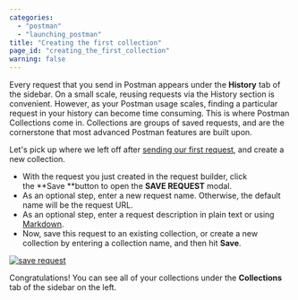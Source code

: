 ```yaml
---
categories:
  - "postman"
  - "launching_postman"
title: "Creating the first collection"
page_id: "creating_the_first_collection"
warning: false
---
```


Every request that you send in Postman appears under the **History** tab of the sidebar. On a small scale, reusing requests via the History section is convenient. However, as your Postman usage scales, finding a particular request in your history can become time consuming. This is where Postman Collections come in. Collections are groups of saved requests, and are the cornerstone that most advanced Postman features are built upon.

Let's pick up where we left off after [sending our first request](/docs/postman/launching_postman/sending_the_first_request), and create a new collection.

*   With the request you just created in the request builder, click the **Save **button to open the **SAVE REQUEST** modal.
*   As an optional step, enter a new request name. Otherwise, the default name will be the request URL.
*   As an optional step, enter a request description in plain text or using [Markdown](/docs/postman/collections/using_markdown_for_descriptions).
*   Now, save this request to an existing collection, or create a new collection by entering a collection name, and then hit **Save**.

[![save request](https://s3.amazonaws.com/postman-static-getpostman-com/postman-docs/59063125.png)](https://s3.amazonaws.com/postman-static-getpostman-com/postman-docs/59063125.png)

Congratulations! You can see all of your collections under the **Collections** tab of the sidebar on the left.
